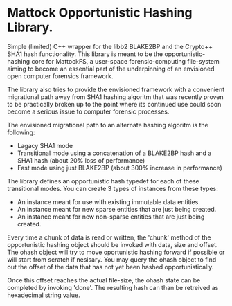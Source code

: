 # Mattock Opportunistic Hashing Library.
Simple (limited) C++ wrapper for the libb2 BLAKE2BP  and the Crypto++ SHA1 hash functionality.
This library is meant to be the opportunistic-hashing core for MattockFS, a user-space
forensic-computing file-system aiming to become an essential part of the underpinning of
an envisioned open computer forensics framework.

The library also tries to provide the envisioned framework with a convenient migrational path
away from SHA1 hashing algoritm that was recently proven to be practically broken up to the 
point where its continued use could soon become a serious issue to computer forensic processes.

The envisioned migrational path to an alternate hashing algoritm is the following:

* Lagacy SHA1 mode
* Transitional mode using a concatenation of a BLAKE2BP hash and a SHA1 hash (about 20% loss of performance)
* Fast mode using just BLAKE2BP (about 300% increase in performance)

The library defines an opportunistic hash typedef for each of these transitional modes. 
You can create 3 types of instances from these types:

* An instance meant for use with existing immutable data entities.
* An instance meant for new sparse entities that are just being created.
* An instance meant for new non-sparse entities that are just being created.

Every time a chunk of data is read or written, the 'chunk' method of the opportunistic hashing object 
should be invoked with data, size and offset. The ohash object will try to move oportunistic hashing
forward if possible or will start from scratch if nesisary. You may query the ohash object to find out
the offset of the data that has not yet been hashed opportunistically.

Once this offset reaches the actual file-size, the ohash state can be completed by invoking 'done'.
The resulting hash can than be retreived as hexadecimal string value.
